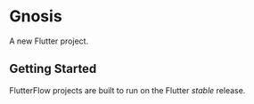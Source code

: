 # Gnosis

A new Flutter project.

## Getting Started

FlutterFlow projects are built to run on the Flutter _stable_ release.
